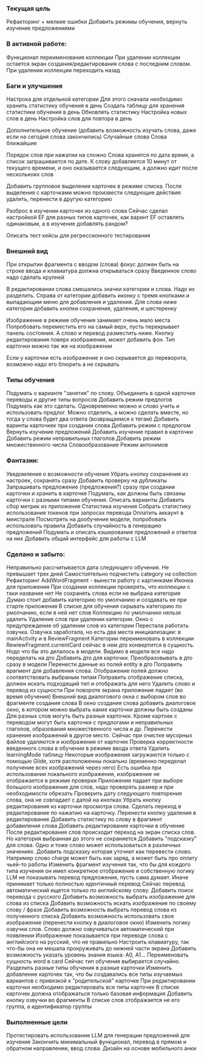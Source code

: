 
### Текущая цель

Рефакторинг + мелкие ошибки
Добавить режимы обучения, вернуть изучение предложениями

### В активной работе:

Функционал переименования коллекции
При удалении коллекции остается экран создания/редактирования слова с последним словом. При удалении коллекции переходить назад

### Баги и улучшения

Настрока для отдельной категории
    Для этого сначала необходимо хранить статистику обучения в день
        Создать таблицу для хранения статистики обучения в день
        Обновлять статистику
    Настройка новых слов в день
    Настройка слов для повтора в день

Дополнительное обучение (добавить возможность изучать слова, даже если на сегодня слова закончились)
    Случайные слова
    Слова ближайшие

Порядок слов при нажатии на сложно
    Слова хранятся по дата время, а список запрашивается по дате. К слову добавляется 10 минут от текущего времени, и оно оказывается следующим, а должно идит после несколькоих слов

Добавить групповое выделение карточек в режиме списка. После выделения с карточками можно произвести следующие действия: удалить, перенести в другую категорию

Разброс в изучении карточек из одного слова
    Сейчас сделал настройкой EF для разных типов карточек, как варинт EF оставлять одинаковым, а в изучение добавлять рандом?

Описать тест кейсы для регрессионного тестирования

### Внешний вид

При открытии фрагмента с вводом (слова) фокус должен быть на строке ввода и клавиатура должна открываться сразу
Введенное слово надо сделать крупней

В редактировании слова смешались значки категории и слова. Надо их разделить. Справа от категории добавить иконку с тремя кнопками и выпадающим меню для добавления и удаления. Для слова ниже категории добавить кнопки сохранения, удаления, и шестеренку

Изображение в режиме обучения занимает очень мало места
    Попробовать переместить его на самый верх, пусть перекрывает панель состояния. А слово и перевод разместить ниже. Кнопку редактирования поверх изображения, может добавить фон. Тип карточки можно так же на изображении

Если у карточки есть изображение и оно скрывается до переворота, возможно надо его блюрить а не скрывать

### Типы обучения

Подумать о варианте "занятия" по слову. Объединить в одной карточке переводы и другие типы вопросов
Добавить режим предлогов
    Подумать как это сделать. Одновременно можно и слово учить и использовать предлог. Можно отделить, а можно сделать вместе, но тогда у слова будет два ответа (возвращаемся к тегам)
    Добавить варинты карточкек при создании слова
    Добавить режим с предлогом
Вернуть изучение предложений
Добавить изучение правил в карточки
Добавить режим неправильных глаголов
Добавить режим множественного числа
Словообразование
    Режим антонимов

### Фантазии:

Уведомления о возможности обучения
Убрать кнопку сохранения из настроек, сохранять сразу
Добавить проверку на дубликаты
Запрашивать предложение (предложения?) сразу при создании карточки и хранить в карточке
Подумать, как должны быть связаны карточки с разными типами обучения. Описать варианты
Добавить сбор метрик из приложения
Статистика изучения
Собрать статистику использования токенов при запросах перевода
Оплатить аккаунт в миистрале
Посмотреть на дообучение модели, попробовать использовать правила
Добавить случайность в генерацию предложений
Подумать и описать кэширование предложений и ответов на них
Добавить общий интерфейс для работы с LLM

### Сделано и забыто:

Неправильно рассчитывается дата следующего обучения. Не превышает трех дней
Самостоятельно подчистить category на collection
Рефакторинг AddWordFragment - вынести работу с картинками
Иконка для приложения
При создании коллекции проверять, что коллекции с таки название нет
Не сохранять слова если не выбрана категория
    Думаю стоит добавить категорию по умолчанию и создавать ее при старте приложения
    В списке для обучения скрывать категорию по умолчанию, если в ней нет слов
    Коллекцию по умолчанию нельзя удалить
Удаление слов при удалении категории. Окно с предупреждение об удалении слов из категории
Перестала работать озвучка. Озвучка заработала, но есть два места инициализации: в mainActivity и в ReviewFragment
Категории переименовать в коллекции
RewiewFragment.currentCard сейчас в нем дто конвертится в сущность. Нодо что бы это делалось в модели. Видимо в модели все надо переделать на дто
Добавить дто для карточки. Преобразовывать в дто сразу в модели
    Перенести данные из полей entity в дто
    Поправить врагмент для добавления слова. Отображение полей должно соответствовать выбраным типам
    Поправить отображение списка, должен искать подходящий тип и отображать для него
    Удалить слово и перевод из сущности
При повороте экрана приложение падает (во время обучения)
Внешний вид диалогового окна с выбором слов во фрагменте создания слова
В окно создания слова добавить диалоговое окно, в котором можно выбрать какие карточки должны быть созданы
    Для разных слов могуть быть разные карточки. Кроме картоек с переводом могут быть карточки с предлогами и неправильных глаголов, образования множественного числа и др.
Перенести хранение изображений в другое место. Сейчас при очистке мусорных файлов удаляются и изображения от карточек
Проверка корректности введенного слова в обучении в режиме ввода ответа
Удалить learningMode таблицу
Некоторые изображения загружаются только с помощью Glide, хотя расположенны локально (временно переделал получение всех изображений через него)
Есть ошибка при использовании локального изображения, изображение не отображается в режиме проверки
Приложение падает при выборе большого изображения для слов, надо проверять размер и при необходимости обрезать
Проверить дату следующего повторения слова, она не совпадает с датой на кнопках
Убрать кнопку редактирования из карточки просмотра слова. Сделать переход в редактирование по нажатию на карточку. Перенести кнопку удаления в редактирование
Добавить статистику по слову в фрагмент добавиления слова
Добавить редактирование карточки в обучение
После редактирования слов происходит переход на экран списка слов. Но категория выбранная до этого не сохраняется
Добавить "подсказку" для слова. Одно и тоже слово может использоваться в различных значениях. Добавить подсказку которая уточнит как перевести слово. Например слово charge может быть как заряд, а может быть про оплату чьей-то работы
Изменить фрагмент изучения так, что бы для кождого типа изучения он имел конкретное отображение и собственную логику
LLM не показывать перевод предложения, пусть сама думает. Иначе принимает только полностью идентичный перевод
Сейчас перевод автоматический ищется только по английскому слову. Добавить поиск перевода с русского
Добавить возможность выбрать изображение для слова из списка
Добавить возможность искать изображение по своему слову / фразе
Добавить возможность выбрать перевод слова из полученного списка
Добавить возможность использовать свое изображение (перенести кнопку в диалоговое окно)
Изменить логику озвучки слов. Слово должно озвучиваться автоматический при появлении
Изображение показывается при переводе слова с английского на русский, что не правильно
Настроить клавиатуру, так что-бы она не мешала прокруживать до нижней части экрана
Добавить возможность указать уровень знания языка: A0, A1...
Переименовать сущность word в card
Сейчас тип обучения выбирается случайно. Разделить разные типы обучения в разные карточки
Изменить добавление карточек так, что бы создавались все типы изучаемых вариантов с привязкой к "родительской" карточке
При редактировании карточки необходимо редактировать все типы карточек
В списке карточек должна отображаться только базовая информация
Добавить кнопку озвучки во фрагменты
В списке слов отображается не его группа, а идентификатор группы

### Выполненные цели

Протестировать использование LLM для генерации предложений для изучения
Закончить минимальный функционал, перевод в прямом и обратном направлении, ввод слова.
Дизайн на основе мобильного анки
